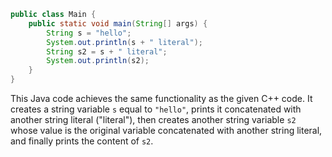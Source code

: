 ```java
public class Main {
    public static void main(String[] args) {
        String s = "hello";
        System.out.println(s + " literal");
        String s2 = s + " literal";
        System.out.println(s2);
    }
}
```

This Java code achieves the same functionality as the given C++ code. It creates a string variable `s` equal to `"hello"`, prints it concatenated with another string literal ("literal"), then creates another string variable `s2` whose value is the original variable concatenated with another string literal, and finally prints the content of `s2`.

